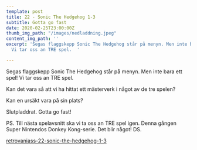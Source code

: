 ```yaml
---
template: post
title: 22 - Sonic The Hedgehog 1-3
subtitle: Gotta go fast
date: 2020-02-25T23:00:00Z
thumb_img_path: "/images/nedladdning.jpeg"
content_img_path: ''
excerpt: 'Segas flaggskepp Sonic The Hedgehog står på menyn. Men inte bara ett spel!
  Vi tar oss an TRE spel.  '

---
```

Segas flaggskepp Sonic The Hedgehog står på menyn. Men inte bara ett spel! Vi tar oss an TRE spel.

Kan det vara så att vi ha hittat ett mästerverk i något av de tre spelen?

Kan en ursäkt vara på sin plats?

Slutpladdrat. Gotta go fast!

PS. Till nästa spelavsnitt ska vi ta oss an TRE spel igen. Denna gången Super Nintendos Donkey Kong-serie. Det blir något! DS.  
  
[retrovaniass-22-sonic-the-hedgehog-1-3]()